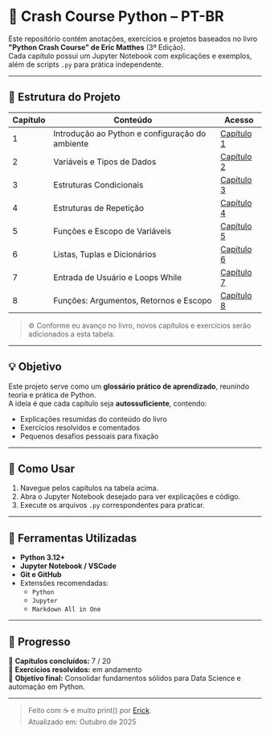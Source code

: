 # 🐍 Crash Course Python – PT-BR

Este repositório contém anotações, exercícios e projetos baseados no livro **"Python Crash Course" de Eric Matthes** (3ª Edição).  
Cada capítulo possui um Jupyter Notebook com explicações e exemplos, além de scripts `.py` para prática independente.

---

## 📘 Estrutura do Projeto

| Capítulo | Conteúdo | Acesso |
|-----------|-----------|--------|
| 1 | Introdução ao Python e configuração do ambiente | [Capítulo 1](./Capítulo%201/Capitulo_1.0.ipynb) |
| 2 | Variáveis e Tipos de Dados | [Capítulo 2](./Capítulo%202/Capitulo_2.0.ipynb) |
| 3 | Estruturas Condicionais | [Capítulo 3](./Capítulo%203/Capitulo_3.0.ipynb) |
| 4 | Estruturas de Repetição | [Capítulo 4](./Capítulo%204/Capitulo_4.0.ipynb) |
| 5 | Funções e Escopo de Variáveis | [Capítulo 5](./Capítulo%205/Capitulo_5.0.ipynb) |
| 6 | Listas, Tuplas e Dicionários | [Capítulo 6](./Capítulo%206/Capitulo_6.0.ipynb) |
| 7 | Entrada de Usuário e Loops While | [Capítulo 7](./Capítulo%207/Capitulo_7.0.ipynb) |
| 8 | Funções: Argumentos, Retornos e Escopo | [Capítulo 8](./Capítulo%208/Capitulo_8.0.ipynb) |

> ⚙️ Conforme eu avanço no livro, novos capítulos e exercícios serão adicionados a esta tabela.

---

## 💡 Objetivo

Este projeto serve como um **glossário prático de aprendizado**, reunindo teoria e prática de Python.  
A ideia é que cada capítulo seja **autossuficiente**, contendo:
- Explicações resumidas do conteúdo do livro  
- Exercícios resolvidos e comentados  
- Pequenos desafios pessoais para fixação

---

## 🧠 Como Usar

1. Navegue pelos capítulos na tabela acima.  
2. Abra o Jupyter Notebook desejado para ver explicações e código.  
3. Execute os arquivos `.py` correspondentes para praticar.

---

## 🧩 Ferramentas Utilizadas

- **Python 3.12+**
- **Jupyter Notebook / VSCode**
- **Git e GitHub**
- Extensões recomendadas:
  - `Python`
  - `Jupyter`
  - `Markdown All in One`

---

## 🚀 Progresso
📘 **Capítulos concluídos:** 7 / 20  
🧩 **Exercícios resolvidos:** em andamento  
🧠 **Objetivo final:** Consolidar fundamentos sólidos para Data Science e automação em Python.

---

> Feito com ☕ e muito print() por [Erick](https://github.com/erick-cantagallo).  
> Atualizado em: Outubro de 2025
